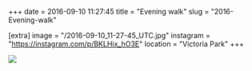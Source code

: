 +++
date = 2016-09-10 11:27:45
title = "Evening walk"
slug = "2016-Evening-walk"

[extra]
image = "/2016-09-10_11-27-45_UTC.jpg"
instagram = "https://instagram.com/p/BKLHix_hO3E"
location = "Victoria Park"
+++

<img src="/2016-09-10_11-27-45_UTC.jpg" />
